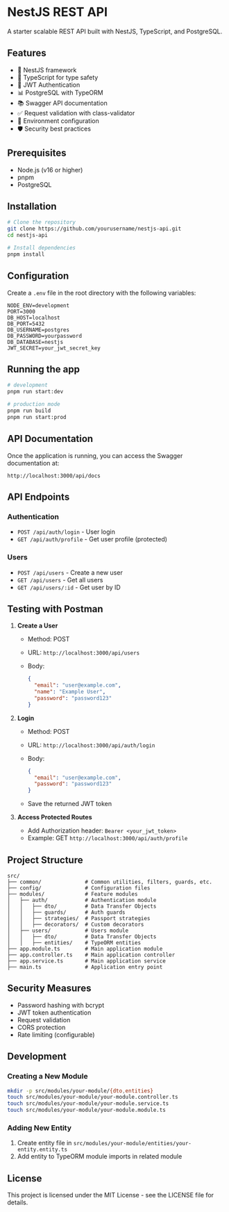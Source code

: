 # NestJS REST API

A starter scalable REST API built with NestJS, TypeScript, and PostgreSQL.

## Features

- 🚀 NestJS framework
- 📝 TypeScript for type safety
- 🔐 JWT Authentication
- 📊 PostgreSQL with TypeORM
- 📚 Swagger API documentation
- ✅ Request validation with class-validator
- 🔄 Environment configuration
- 🛡️ Security best practices

## Prerequisites

- Node.js (v16 or higher)
- pnpm
- PostgreSQL

## Installation

```bash
# Clone the repository
git clone https://github.com/yourusername/nestjs-api.git
cd nestjs-api

# Install dependencies
pnpm install
```

## Configuration

Create a `.env` file in the root directory with the following variables:

```
NODE_ENV=development
PORT=3000
DB_HOST=localhost
DB_PORT=5432
DB_USERNAME=postgres
DB_PASSWORD=yourpassword
DB_DATABASE=nestjs
JWT_SECRET=your_jwt_secret_key
```

## Running the app

```bash
# development
pnpm run start:dev

# production mode
pnpm run build
pnpm run start:prod
```

## API Documentation

Once the application is running, you can access the Swagger documentation at:

```
http://localhost:3000/api/docs
```

## API Endpoints

### Authentication

- `POST /api/auth/login` - User login
- `GET /api/auth/profile` - Get user profile (protected)

### Users

- `POST /api/users` - Create a new user
- `GET /api/users` - Get all users
- `GET /api/users/:id` - Get user by ID

## Testing with Postman

1. **Create a User**
   - Method: POST
   - URL: `http://localhost:3000/api/users`
   - Body:

     ```json
     {
       "email": "user@example.com",
       "name": "Example User",
       "password": "password123"
     }
     ```

2. **Login**
   - Method: POST
   - URL: `http://localhost:3000/api/auth/login`
   - Body:

     ```json
     {
       "email": "user@example.com",
       "password": "password123"
     }
     ```

   - Save the returned JWT token

3. **Access Protected Routes**
   - Add Authorization header: `Bearer <your_jwt_token>`
   - Example: GET `http://localhost:3000/api/auth/profile`

## Project Structure

```
src/
├── common/              # Common utilities, filters, guards, etc.
├── config/              # Configuration files
├── modules/             # Feature modules
│   ├── auth/            # Authentication module
│   │   ├── dto/         # Data Transfer Objects
│   │   ├── guards/      # Auth guards
│   │   ├── strategies/  # Passport strategies
│   │   ├── decorators/  # Custom decorators
│   ├── users/           # Users module
│   │   ├── dto/         # Data Transfer Objects
│   │   ├── entities/    # TypeORM entities
├── app.module.ts        # Main application module
├── app.controller.ts    # Main application controller
├── app.service.ts       # Main application service
├── main.ts              # Application entry point
```

## Security Measures

- Password hashing with bcrypt
- JWT token authentication
- Request validation
- CORS protection
- Rate limiting (configurable)

## Development

### Creating a New Module

```bash
mkdir -p src/modules/your-module/{dto,entities}
touch src/modules/your-module/your-module.controller.ts
touch src/modules/your-module/your-module.service.ts
touch src/modules/your-module/your-module.module.ts
```

### Adding New Entity

1. Create entity file in `src/modules/your-module/entities/your-entity.entity.ts`
2. Add entity to TypeORM module imports in related module

## License

This project is licensed under the MIT License - see the LICENSE file for details.
